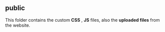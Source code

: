## public 

This folder contains the custom **CSS** , **JS** files, also the **uploaded files** from the website. 
